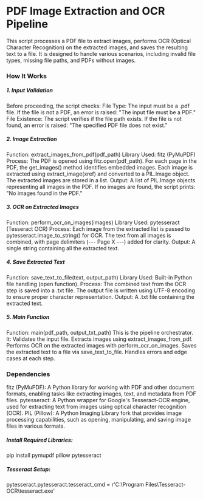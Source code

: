 # PDF Image Extraction and OCR Pipeline
This script processes a PDF file to extract images, performs OCR (Optical Character Recognition) on the extracted images, and saves the resulting text to a file. It is designed to handle various scenarios, including invalid file types, missing file paths, and PDFs without images.

### How It Works

##### 1. Input Validation
Before proceeding, the script checks:
File Type: The input must be a .pdf file. If the file is not a PDF, an error is raised:
                      "The input file must be a PDF."
File Existence: The script verifies if the file path exists. If the file is not found, an error is raised:
                      "The specified PDF file does not exist."

##### 2. Image Extraction
Function: extract_images_from_pdf(pdf_path)
Library Used: fitz (PyMuPDF)
Process:
The PDF is opened using fitz.open(pdf_path).
For each page in the PDF, the get_images() method identifies embedded images.
Each image is extracted using extract_image(xref) and converted to a PIL.Image object.
The extracted images are stored in a list.
Output: A list of PIL.Image objects representing all images in the PDF.
If no images are found, the script prints:
"No images found in the PDF."

##### 3. OCR on Extracted Images
Function: perform_ocr_on_images(images)
Library Used: pytesseract (Tesseract OCR)
Process:
Each image from the extracted list is passed to pytesseract.image_to_string() for OCR.
The text from all images is combined, with page delimiters (--- Page X ---) added for clarity.
Output: A single string containing all the extracted text.

##### 4. Save Extracted Text
Function: save_text_to_file(text, output_path)
Library Used: Built-in Python file handling (open function).
Process:
The combined text from the OCR step is saved into a .txt file.
The output file is written using UTF-8 encoding to ensure proper character representation.
Output: A .txt file containing the extracted text.

##### 5. Main Function
Function: main(pdf_path, output_txt_path)
This is the pipeline orchestrator. It:
Validates the input file.
Extracts images using extract_images_from_pdf.
Performs OCR on the extracted images with perform_ocr_on_images.
Saves the extracted text to a file via save_text_to_file.
Handles errors and edge cases at each step.



### Dependencies
fitz (PyMuPDF): A Python library for working with PDF and other document formats, enabling tasks like extracting images, text, and metadata from PDF files.
pytesseract: A Python wrapper for Google's Tesseract-OCR engine, used for extracting text from images using optical character recognition (OCR).
PIL (Pillow): A Python Imaging Library fork that provides image processing capabilities, such as opening, manipulating, and saving image files in various formats.

##### Install Required Libraries:
pip install pymupdf pillow pytesseract

##### Tesseract Setup:
pytesseract.pytesseract.tesseract_cmd = r'C:\Program Files\Tesseract-OCR\tesseract.exe'
